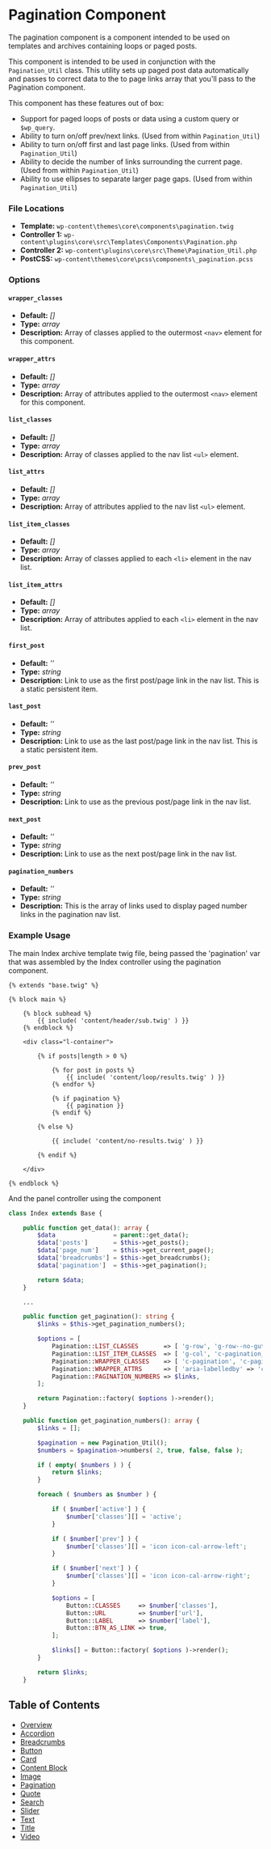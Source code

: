 # Pagination Component

The pagination component is a component intended to be used on templates and archives containing loops or paged posts.

This component is intended to be used in conjunction with the `Pagination_Util` class. This utility sets up paged post data automatically and passes to correct data to the to page links array that you'll pass to the Pagination component.

This component has these features out of box:  

* Support for paged loops of posts or data using a custom query or `$wp_query`.
* Ability to turn on/off prev/next links. (Used from within `Pagination_Util`)
* Ability to turn on/off first and last page links. (Used from within `Pagination_Util`)
* Ability to decide the number of links surrounding the current page. (Used from within `Pagination_Util`)
* Ability to use ellipses to separate larger page gaps. (Used from within `Pagination_Util`)

### File Locations

* **Template:** `wp-content\themes\core\components\pagination.twig`
* **Controller 1:** `wp-content\plugins\core\src\Templates\Components\Pagination.php`
* **Controller 2:** `wp-content\plugins\core\src\Theme\Pagination_Util.php`
* **PostCSS:** `wp-content\themes\core\pcss\components\_pagination.pcss`

### Options

#### `wrapper_classes`
* **Default:** _[]_
* **Type:** _array_
* **Description:** Array of classes applied to the outermost `<nav>` element for this component.

#### `wrapper_attrs`
* **Default:** _[]_
* **Type:** _array_
* **Description:** Array of attributes applied to the outermost `<nav>` element for this component.

#### `list_classes`
* **Default:** _[]_
* **Type:** _array_
* **Description:** Array of classes applied to the nav list `<ul>` element.

#### `list_attrs`
* **Default:** _[]_
* **Type:** _array_
* **Description:** Array of attributes applied to the nav list `<ul>` element.

#### `list_item_classes`
* **Default:** _[]_
* **Type:** _array_
* **Description:** Array of classes applied to each `<li>` element in the nav list.

#### `list_item_attrs`
* **Default:** _[]_
* **Type:** _array_
* **Description:** Array of attributes applied to each `<li>` element in the nav list.

#### `first_post`
* **Default:** _''_
* **Type:** _string_
* **Description:** Link to use as the first post/page link in the nav list. This is a static persistent item.

#### `last_post`
* **Default:** _''_
* **Type:** _string_
* **Description:** Link to use as the last post/page link in the nav list. This is a static persistent item.

#### `prev_post`
* **Default:** _''_
* **Type:** _string_
* **Description:** Link to use as the previous post/page link in the nav list.

#### `next_post`
* **Default:** _''_
* **Type:** _string_
* **Description:** Link to use as the next post/page link in the nav list.

#### `pagination_numbers`
* **Default:** _''_
* **Type:** _string_
* **Description:** This is the array of links used to display paged number links in the pagination nav list.

### Example Usage

The main Index archive template twig file, being passed the 'pagination' var that was assembled by the Index controller using the pagination component.

```twig
{% extends "base.twig" %}

{% block main %}

	{% block subhead %}
		{{ include( 'content/header/sub.twig' ) }}
	{% endblock %}

	<div class="l-container">

		{% if posts|length > 0 %}

			{% for post in posts %}
				{{ include( 'content/loop/results.twig' ) }}
			{% endfor %}

			{% if pagination %}
				{{ pagination }}
			{% endif %}

		{% else %}

			{{ include( 'content/no-results.twig' ) }}

		{% endif %}

	</div>

{% endblock %}

```

And the panel controller using the  component

```php
class Index extends Base {

	public function get_data(): array {
		$data                = parent::get_data();
		$data['posts']       = $this->get_posts();
		$data['page_num']    = $this->get_current_page();
		$data['breadcrumbs'] = $this->get_breadcrumbs();
		$data['pagination']  = $this->get_pagination();

		return $data;
	}

	...

	public function get_pagination(): string {
		$links = $this->get_pagination_numbers();

		$options = [
			Pagination::LIST_CLASSES       => [ 'g-row', 'g-row--no-gutters', 'c-pagination__list' ],
			Pagination::LIST_ITEM_CLASSES  => [ 'g-col', 'c-pagination__item' ],
			Pagination::WRAPPER_CLASSES    => [ 'c-pagination', 'c-pagination--loop' ],
			Pagination::WRAPPER_ATTRS      => [ 'aria-labelledby' => 'c-pagination__label-single' ],
			Pagination::PAGINATION_NUMBERS => $links,
		];

		return Pagination::factory( $options )->render();
	}

	public function get_pagination_numbers(): array {
		$links = [];

		$pagination = new Pagination_Util();
		$numbers = $pagination->numbers( 2, true, false, false );

		if ( empty( $numbers ) ) {
			return $links;
		}

		foreach ( $numbers as $number ) {

			if ( $number['active'] ) {
				$number['classes'][] = 'active';
			}

			if ( $number['prev'] ) {
				$number['classes'][] = 'icon icon-cal-arrow-left';
			}

			if ( $number['next'] ) {
				$number['classes'][] = 'icon icon-cal-arrow-right';
			}

			$options = [
				Button::CLASSES     => $number['classes'],
				Button::URL         => $number['url'],
				Button::LABEL       => $number['label'],
				Button::BTN_AS_LINK => true,
			];

			$links[] = Button::factory( $options )->render();
		}

		return $links;
	}
```

## Table of Contents

* [Overview](/docs/theme/components/README.md)
* [Accordion](/docs/theme/components/accordion.md)
* [Breadcrumbs](/docs/theme/components/breadcrumbs.md)
* [Button](/docs/theme/components/button.md)
* [Card](/docs/theme/components/card.md)
* [Content Block](/docs/theme/components/content_block.md)
* [Image](/docs/theme/components/Image.md)
* [Pagination](/docs/theme/components/pagination.md)
* [Quote](/docs/theme/components/quote.md)
* [Search](/docs/theme/components/search.md)
* [Slider](/docs/theme/components/slider.md)
* [Text](/docs/theme/components/text.md)
* [Title](/docs/theme/components/title.md)
* [Video](/docs/theme/components/video.md)
